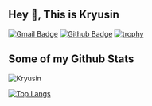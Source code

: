 ## Hey 👋, This is Kryusin
[![Gmail Badge](https://img.shields.io/badge/-kr20030124@gmail.com-c14438?style=flat&logo=Gmail&logoColor=white&link=mailto:kr20030124@gmail.com)](mailto:kr20030124@gmail.com) [![Github Badge](https://img.shields.io/badge/-kryusin-grey?style=flat&logo=github&logoColor=white&link=https://github.com/kryusin/)](https://www.github.com/kryusin/) 
[![trophy](https://github-profile-trophy.vercel.app/?username=Kryusin&theme=onedark)](https://github.com/ryo-ma/github-profile-trophy)

## Some of my Github Stats
<p align=left> <img src=https://komarev.com/ghpvc/?username=Kryusin alt=Kryusin /> </p>

[![Top Langs](https://github-readme-stats.vercel.app/api/top-langs/?username=Kryusin
)](https://github.com/Kryusin/github-readme-stats)
